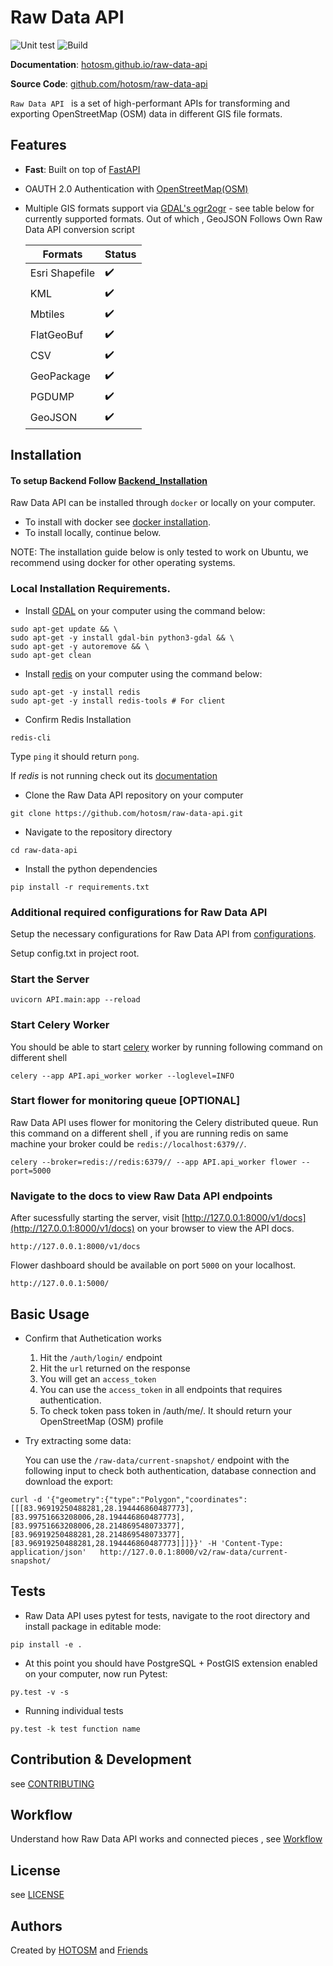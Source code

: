 # Raw Data API

![Unit test](https://github.com/hotosm/raw-data-api/actions/workflows/Unit-Test.yml/badge.svg)
![Build](https://github.com/hotosm/raw-data-api/actions/workflows/build.yml/badge.svg)

**Documentation**: [hotosm.github.io/raw-data-api](https://hotosm.github.io/raw-data-api/)

**Source Code**: [github.com/hotosm/raw-data-api](https://github.com/hotosm/raw-data-api)

`Raw Data API ` is a set of high-performant APIs for transforming and exporting OpenStreetMap (OSM) data in different GIS file formats.

## Features

- **Fast**: Built on top of [FastAPI](https://fastapi.tiangolo.com/)
- OAUTH 2.0 Authentication with [OpenStreetMap(OSM)](https://openstreetmap.org)
- Multiple GIS formats support via [GDAL's ogr2ogr](https://gdal.org/programs/ogr2ogr.html) - see table below for currently supported formats. Out of which , GeoJSON Follows Own Raw Data API conversion script

  | Formats        | Status             |
  | -------------- | ------------------ |
  | Esri Shapefile | :heavy_check_mark: |
  | KML            | :heavy_check_mark: |
  | Mbtiles        | :heavy_check_mark: |
  | FlatGeoBuf     | :heavy_check_mark: |
  | CSV            | :heavy_check_mark: |
  | GeoPackage     | :heavy_check_mark: |
  | PGDUMP         | :heavy_check_mark: |
  | GeoJSON        | :heavy_check_mark: |

## Installation

#### To setup Backend Follow [Backend_Installation](./backend/Readme.md)

Raw Data API can be installed through `docker` or locally on your computer.

- To install with docker see [docker installation](./docs/src/installation/docker.md).
- To install locally, continue below.

NOTE: The installation guide below is only tested to work on Ubuntu, we recommend using docker for other operating systems.

### Local Installation Requirements.

- Install [GDAL](https://gdal.org/index.html) on your computer using the command below:

```
sudo apt-get update && \
sudo apt-get -y install gdal-bin python3-gdal && \
sudo apt-get -y autoremove && \
sudo apt-get clean

```

- Install [redis](https://redis.io/docs/getting-started/installation/) on your computer using the command below:

```
sudo apt-get -y install redis
sudo apt-get -y install redis-tools # For client
```

- Confirm Redis Installation

```
redis-cli
```

Type `ping` it should return `pong`.

If _redis_ is not running check out its [documentation](https://redis.io/docs/getting-started/)

- Clone the Raw Data API repository on your computer

```
git clone https://github.com/hotosm/raw-data-api.git
```

- Navigate to the repository directory

```
cd raw-data-api
```

- Install the python dependencies

```
pip install -r requirements.txt
```

### Additional required configurations for Raw Data API

Setup the necessary configurations for Raw Data API from [configurations](./docs/src/installation/configurations.md).

Setup config.txt in project root.

### Start the Server

```
uvicorn API.main:app --reload
```

### Start Celery Worker

You should be able to start [celery](https://docs.celeryq.dev/en/stable/getting-started/first-steps-with-celery.html#running-the-celery-worker-server) worker by running following command on different shell

```
celery --app API.api_worker worker --loglevel=INFO
```

### Start flower for monitoring queue [OPTIONAL]

Raw Data API uses flower for monitoring the Celery distributed queue. Run this command on a different shell , if you are running redis on same machine your broker could be `redis://localhost:6379//`.

```
celery --broker=redis://redis:6379// --app API.api_worker flower --port=5000
```

### Navigate to the docs to view Raw Data API endpoints

After sucessfully starting the server, visit [http://127.0.0.1:8000/v1/docs](http://127.0.0.1:8000/v1/docs) on your browser to view the API docs.

```
http://127.0.0.1:8000/v1/docs
```

Flower dashboard should be available on port `5000` on your localhost.

```
http://127.0.0.1:5000/
```

## Basic Usage

- Confirm that Authetication works

  1. Hit the `/auth/login/` endpoint
  2. Hit the `url` returned on the response
  3. You will get an `access_token`
  4. You can use the `access_token` in all endpoints that requires authentication.
  5. To check token pass token in /auth/me/. It should return your OpenStreetMap (OSM) profile

- Try extracting some data:

  You can use the `/raw-data/current-snapshot/` endpoint with the following input to check both authentication, database connection and download the export:

```
curl -d '{"geometry":{"type":"Polygon","coordinates":[[[83.96919250488281,28.194446860487773],[83.99751663208006,28.194446860487773],   [83.99751663208006,28.214869548073377],[83.96919250488281,28.214869548073377],[83.96919250488281,28.194446860487773]]]}}' -H 'Content-Type: application/json'   http://127.0.0.1:8000/v2/raw-data/current-snapshot/
```

## Tests

- Raw Data API uses pytest for tests, navigate to the root directory and install package in editable mode:

```
pip install -e .
```

- At this point you should have PostgreSQL + PostGIS extension enabled on your computer, now run Pytest:

```
py.test -v -s
```

- Running individual tests

```
py.test -k test function name
```

## Contribution & Development

see [CONTRIBUTING](./contributing.md)

## Workflow 
Understand how Raw Data API works and connected pieces , 
see [Workflow](./workflow.md)

## License

see [LICENSE](https://github.com/hotosm/raw-data-api/blob/develop/LICENSE)

## Authors

Created by [HOTOSM](https://hotosm.org) and [Friends](https://github.com/hotosm/raw-data-api/graphs/contributors)
